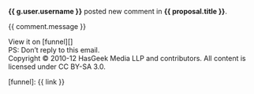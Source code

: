 **{{ g.user.username }}** posted new comment in **{{ proposal.title
}}**.

{{ comment.message }}

View it on [funnel][]  
 PS: Don’t reply to this email.   
 Copyright © 2010-12 HasGeek Media LLP and contributors. All content is
licensed under CC BY-SA 3.0.

  [funnel]: {{ link }}